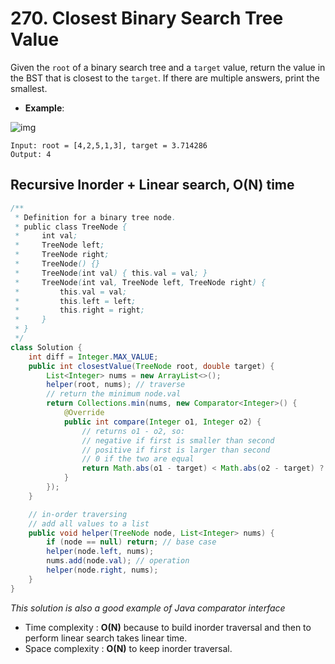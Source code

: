 # 270. Closest Binary Search Tree Value
Given the ``root`` of a binary search tree and a ``target`` value, return the value in the BST that is closest to the ``target``. If there are multiple answers, print the smallest.

- **Example**:

![img](https://assets.leetcode.com/uploads/2021/03/12/closest1-1-tree.jpg)
```
Input: root = [4,2,5,1,3], target = 3.714286
Output: 4
```

## Recursive Inorder + Linear search, O(N) time
```java
/**
 * Definition for a binary tree node.
 * public class TreeNode {
 *     int val;
 *     TreeNode left;
 *     TreeNode right;
 *     TreeNode() {}
 *     TreeNode(int val) { this.val = val; }
 *     TreeNode(int val, TreeNode left, TreeNode right) {
 *         this.val = val;
 *         this.left = left;
 *         this.right = right;
 *     }
 * }
 */
class Solution {
    int diff = Integer.MAX_VALUE;
    public int closestValue(TreeNode root, double target) {
        List<Integer> nums = new ArrayList<>();
        helper(root, nums); // traverse
        // return the minimum node.val
        return Collections.min(nums, new Comparator<Integer>() {
            @Override
            public int compare(Integer o1, Integer o2) {
                // returns o1 - o2, so:
                // negative if first is smaller than second
                // positive if first is larger than second
                // 0 if the two are equal
                return Math.abs(o1 - target) < Math.abs(o2 - target) ? -1 : 1;
            }
        });
    }

    // in-order traversing
    // add all values to a list
    public void helper(TreeNode node, List<Integer> nums) {
        if (node == null) return; // base case
        helper(node.left, nums);
        nums.add(node.val); // operation
        helper(node.right, nums);
    }
}
```
*This solution is also a good example of Java comparator interface*
- Time complexity : **O(N)** because to build inorder traversal and then to perform linear search takes linear time.
- Space complexity : **O(N)** to keep inorder traversal. 